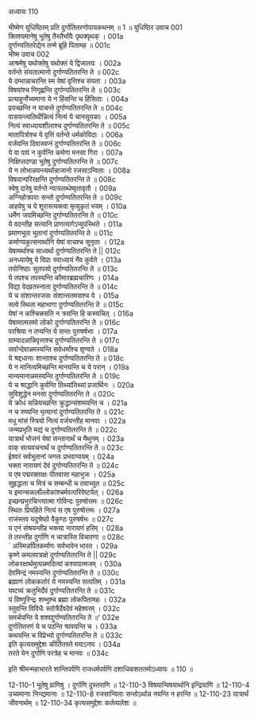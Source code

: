अध्यायः 110

भीष्मेण युधिष्ठिरम् प्रति दुर्गातितरणोपायकथनम् ॥ 1 ॥
युधिष्ठिर उवाच 	001  
क्लिश्यमानेषु भूतेषु तैस्तैर्भावैः पृथक्पृथक् ।	001a  
दुर्गाण्यतितरेद्येन तन्मे ब्रूहि पितामह ॥	001c  
भीष्म उवाच 	002  
आश्रमेषु यथोक्तेषु यथोक्तं ये द्विजातयः ।	002a  
वर्तन्ते संयतात्मानो दुर्गाण्यतितरन्ति ते ॥	002c  
ये दम्भान्नाचरन्ति स्म येषां वृत्तिश्च संयता ।	003a  
विषयांश्च निगृह्णन्ति दुर्गाण्यतितरन्ति ते ॥	003c  
प्रत्याहुर्नोच्यमाना ये न हिंसन्ति च हिंसिताः ।	004a  
प्रयच्छन्ति न याचन्ते दुर्गाण्यतितरन्ति ते ॥	004c  
वासयन्त्यतिथीन्नित्यं नित्यं ये चानसूयकाः ।	005a  
नित्यं स्वाध्यायशीलाश्च दुर्गाण्यतितरन्ति ते ॥	005c  
मातापित्रोश्च ये वृत्तिं वर्तन्ते धर्मकोविदाः ।	006a  
वर्जयन्ति दिवास्वप्नं दुर्गाण्यतितरन्ति ते ॥	006c  
ये वा पापं न कुर्वन्ति कर्मणा मनसा गिरा ।	007a  
निक्षिप्तदण्डा भूतेषु दुर्गाण्यतितरन्ति ते ॥	007c  
ये न लोभान्नयन्त्यर्थान्राजानो रजसाऽन्विताः ।	008a  
विषयान्परिरक्षन्ति दुर्गाण्यतितरन्ति ते ॥	008c  
स्वेषु दारेषु वर्तन्ते न्यायलब्धेष्वृतावृतौ ।	009a  
अग्निहोत्रपराः सन्तो दुर्गाण्यतितरन्ति ते ॥	009c  
आहवेषु च ये शूरास्त्यक्त्वा मृत्युकृतं भयम् ।	010a  
धर्मेण जयमिच्छन्ति दुर्गाण्यतितरन्ति ते ॥	010c  
ये वदन्तीह सत्यानि प्राणत्यागेऽप्युपस्थिते ।	011a  
प्रमाणभूता भूतानां दुर्गाण्यतितरन्ति ते ॥	011c  
कर्माण्यकुत्सनार्थानि येषां वाचश्च सूनृताः ।	012a  
येषामर्थाश्च साध्वर्था दुर्गाण्यतितरन्ति ते ||	012c  
अनध्यायेषु ये विप्राः स्वाध्यायं नैव कुर्वते ।	013a  
तपोनिष्ठाः सुतपसो दुर्गाण्यतितरन्ति ते ॥	013c  
ये तपश्च तपस्यन्ति कौमारब्रह्मचारिणः ।	014a  
विद्या वेदव्रतस्नाता दुर्गाण्यतितरन्ति ते ॥	014c  
ये च संशान्तरजसः संशान्ततमसश्च ये ।	015a  
सत्वे स्थिता महाभागा दुर्गाण्यतितरन्ति ते ॥	015c  
येषां न कश्चित्त्रसति न त्रसन्ति हि कस्यचित् ।	016a  
येषामात्मसमो लोको दुर्गाण्यतितरन्ति ते ॥	016c  
परश्रिया न तप्यन्ति ये सन्तः पुरुषर्षभाः ।	017a  
ग्राम्यादन्नान्निवृत्ताश्च दुर्गाण्यतितरन्ति ते ॥	017c  
सर्वान्देवान्नमस्यन्ति सर्वधर्मांश्च शृण्वते ।	018a  
ये श्रद्दधानाः शान्ताश्च दुर्गाण्यतितरन्ति ते ॥	018c  
ये न मानित्वमिच्छन्ति मानयन्ति च ये परान् ।	019a  
मान्यमानान्नमस्यन्ति दुर्गाण्यतितरन्ति ते ॥	019c  
ये च श्राद्धानि कुर्वन्ति तिथ्यांतिथ्यां प्रजार्थिनः ।	020a  
सुविशुद्धेन मनसा दुर्गाण्यतितरन्ति ते ॥	020c  
ये क्रोधं सन्नियच्छन्ति क्रुद्धान्संशमयन्ति च ।	021a  
न च रुष्यन्ति भृत्यानां दुर्गाण्यतितरन्ति ते ॥	021c  
मधु मांसं स्त्रियो नित्यं वर्जयन्तीह मानवाः ।	022a  
जन्मप्रभृति मद्यं च दुर्गाण्यतितरन्ति ते ॥	022c  
यात्रार्थं भोजनं येषां सन्तानार्थं च मैथुनम् ।	023a  
वाक् सत्यवचनार्थं च दुर्गाण्यतितरन्ति ते ॥	023c  
ईश्वरं सर्वभूतानां जगतः प्रभवाप्ययम् ।	024a  
भक्ता नारायणं देवं दुर्गाण्यतितरन्ति ते ॥	024c  
य एष पद्मरक्ताक्षः पीतवासा महाभुजः ।	025a  
सुहृद्धाता च मित्रं च सम्बन्धी च तवाच्युत ॥	025c  
य इमान्सकलाँल्लोकांश्चर्मवत्परिवेष्टयेत् ।	026a  
इच्छन्प्रभुरचिन्त्यात्मा गोविन्दः पुरुषोत्तमः ॥	026c  
स्थितः प्रियहिते नित्यं स एष पुरुषोत्तमः ।	027a  
राजंस्तव यदुश्रेष्ठो वैकुण्ठः पुरुषर्षभः ॥	027c  
य एनं संश्रयन्तीह भक्त्या नारायणं हरिम् ।	028a  
ते तरन्तीह दुर्गाणि न चात्रास्ति विचारणा ॥	028c  
` अस्मिन्नर्पितकर्माणः सर्वभावेन भारत ।	029a  
कृष्णे कमलपत्राक्षे दुर्गाण्यतितरन्ति ते ||	029c  
लोकरक्षार्थमुत्पन्नमदित्यां कश्यपात्मजम् ।	030a  
देवमिन्द्रं नमस्यन्ति दुर्गाण्यतितरन्ति ते ॥	030c  
ब्रह्माणं लोककर्तारं ये नमस्यन्ति सत्पतिम् ।	031a  
यष्टव्यं क्रतुभिर्देवं दुर्गाण्यतितरन्ति ते ॥	031c  
यं विष्णुरिन्द्रः शम्भुश्च ब्रह्मा लोकपितामहः ।	032a  
स्तुवन्ति विविधैः स्तोत्रैर्देवदेवं महेश्वरम् ।	032c  
समर्चयन्ति ये शश्वद्दुर्गाण्यतितरन्ति ते ॥'	032e  
दुर्गातितरणं ये च पठन्ति श्रावयन्ति च ।	033a  
कथयन्ति च विप्रेभ्यो दुर्गाण्यतितरन्ति ते ॥	033c  
इति कृत्यसमुद्देशः कीर्तितस्ते मयाऽनघ ।	034a  
तरते येन दुर्गाणि परत्रेह च मानवः ॥ 	034c  

इति श्रीमन्महाभारते शान्तिपर्वणि राजधर्मपर्वणि दशाधिकशततमोऽध्यायः ॥ 110 ॥

12-110-1 भूतेषु प्राणिषु । दुर्गाणि दुस्तराणि ॥ 12-110-3 विषयान्विषयार्थानि इन्द्रियाणि ॥ 12-110-4 उच्यमानाः निन्द्यमानाः ॥ 12-110-8 रजसान्विताः सन्तोऽर्थान्न नयन्ति न हरन्ति ॥ 12-110-23 यात्रार्थं जीवनार्थम् ॥ 12-110-34 कृत्यसमुद्देशः कर्तव्यलेशः ॥
